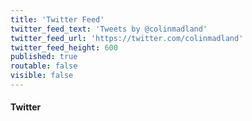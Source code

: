 ```yaml
---
title: 'Twitter Feed'
twitter_feed_text: 'Tweets by @colinmadland'
twitter_feed_url: 'https://twitter.com/colinmadland'
twitter_feed_height: 600
published: true
routable: false
visible: false
---
```


#### Twitter

